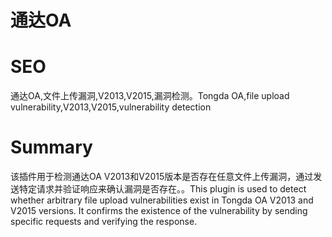 # 通达OA
# SEO
通达OA,文件上传漏洞,V2013,V2015,漏洞检测。Tongda OA,file upload vulnerability,V2013,V2015,vulnerability detection
# Summary
该插件用于检测通达OA V2013和V2015版本是否存在任意文件上传漏洞，通过发送特定请求并验证响应来确认漏洞是否存在。。This plugin is used to detect whether arbitrary file upload vulnerabilities exist in Tongda OA V2013 and V2015 versions. It confirms the existence of the vulnerability by sending specific requests and verifying the response.
